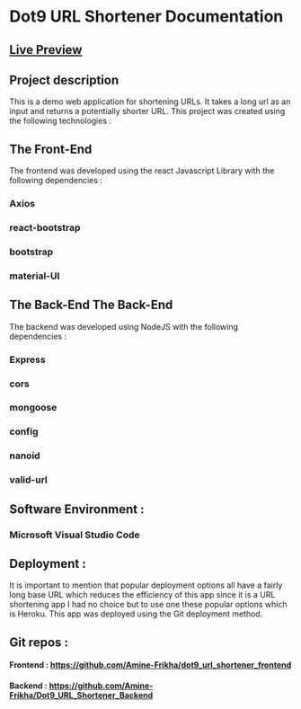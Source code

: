 # Dot9 URL Shortener Documentation
## [Live Preview](https://dry-journey-80509.herokuapp.com/)
## Project description
This is a demo web application for shortening URLs. It takes a long url as an input and returns a potentially shorter URL.
This project was created using the following technologies :
## The Front-End
The frontend was developed using the react Javascript Library with the following dependencies : 
###  Axios
###  react-bootstrap
###  bootstrap
###  material-UI

## The Back-End The Back-End
The backend was developed using NodeJS with the following dependencies : 
###  Express
###  cors
###  mongoose
###  config
###  nanoid
###  valid-url

## Software Environment :
###  Microsoft Visual Studio Code

## Deployment :
It is important to mention that popular deployment options all have a fairly long base URL which reduces the efficiency of this app since it is a URL shortening app
I had no choice but to use one these popular options which is Heroku.
This app was deployed using the Git deployment method.

## Git repos :
#### Frontend : https://github.com/Amine-Frikha/dot9_url_shortener_frontend
#### Backend : https://github.com/Amine-Frikha/Dot9_URL_Shortener_Backend

